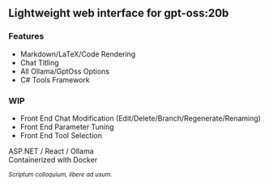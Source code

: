## Lightweight web interface for gpt-oss:20b<br/>

### Features
- Markdown/LaTeX/Code Rendering
- Chat Titling
- All Ollama/GptOss Options
- C# Tools Framework

### WIP
- Front End Chat Modification (Edit/Delete/Branch/Regenerate/Renaming)
- Front End Parameter Tuning
- Front End Tool Selection

ASP.NET / React / Ollama<br/>
Containerized with Docker

<sub>*Scriptum colloquium, libere ad usum.*</sub>

